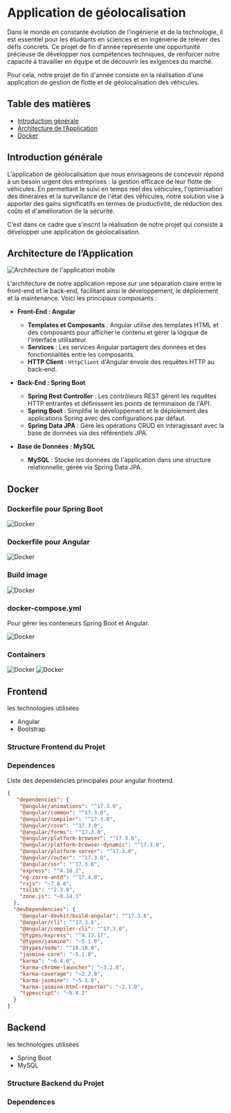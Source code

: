 # Application de géolocalisation

Dans le monde en constante évolution de l'ingénierie et de la technologie, il est essentiel pour les étudiants en sciences et en ingénierie de relever des défis concrets. Ce projet de fin d'année représente une opportunité précieuse de développer nos compétences techniques, de renforcer notre capacité à travailler en équipe et de découvrir les exigences du marché.

Pour cela, notre projet de fin d'année consiste en la réalisation d'une application de gestion de flotte et de géolocalisation des véhicules.

## Table des matières

- [Introduction générale](#introduction-générale)
- [Architecture de l’Application](#Architecture-de-l-Application)
- [Docker](#Docker)

## Introduction générale

L'application de géolocalisation que nous envisageons de concevoir répond à un besoin urgent des entreprises : la gestion efficace de leur flotte de véhicules. En permettant le suivi en temps réel des véhicules, l'optimisation des itinéraires et la surveillance de l'état des véhicules, notre solution vise à apporter des gains significatifs en termes de productivité, de réduction des coûts et d'amélioration de la sécurité.

C’est dans ce cadre que s’inscrit la réalisation de notre projet qui consiste à développer une application de géolocalisation.

## Architecture de l’Application

![Architecture de l'application mobile](imagereadme/ANGUSPRING.png)

L'architecture de notre application repose sur une séparation claire entre le front-end et le back-end, facilitant ainsi le développement, le déploiement et la maintenance. Voici les principaux composants :

- **Front-End : Angular**
  - **Templates et Composants** : Angular utilise des templates HTML et des composants pour afficher le contenu et gérer la logique de l'interface utilisateur.
  - **Services** : Les services Angular partagent des données et des fonctionnalités entre les composants.
  - **HTTP Client** : `HttpClient` d'Angular envoie des requêtes HTTP au back-end.
  
- **Back-End : Spring Boot**
  - **Spring Rest Controller** : Les contrôleurs REST gèrent les requêtes HTTP entrantes et définissent les points de terminaison de l'API.
  - **Spring Boot** : Simplifie le développement et le déploiement des applications Spring avec des configurations par défaut.
  - **Spring Data JPA** : Gère les opérations CRUD en interagissant avec la base de données via des référentiels JPA.
  
- **Base de Données : MySQL**
  - **MySQL** : Stocke les données de l'application dans une structure relationnelle, gérée via Spring Data JPA.
    
## Docker

### Dockerfile pour Spring Boot

![Docker](imagereadme/5.jpg)

### Dockerfile pour Angular

![Docker](imagereadme/4.jpg)

### Build image

![Docker](imagereadme/2.jpg)

### docker-compose.yml

Pour gérer les conteneurs Spring Boot et Angular.

![Docker](imagereadme/3.jpg)

### Containers

![Docker](imagereadme/6.jpg)
![Docker](imagereadme/7.jpg)

## Frontend

les technologies utilisées 
- Angular
- Bootstrap

### Structure Frontend du Projet 

### Dependences

Liste des dependencies principales pour angular frontend.

```json
{
   "dependencies": {
    "@angular/animations": "^17.3.0",
    "@angular/common": "^17.3.0",
    "@angular/compiler": "^17.3.0",
    "@angular/core": "^17.3.0",
    "@angular/forms": "^17.3.0",
    "@angular/platform-browser": "^17.3.0",
    "@angular/platform-browser-dynamic": "^17.3.0",
    "@angular/platform-server": "^17.3.0",
    "@angular/router": "^17.3.0",
    "@angular/ssr": "^17.3.6",
    "express": "^4.18.2",
    "ng-zorro-antd": "^17.4.0",
    "rxjs": "~7.8.0",
    "tslib": "^2.3.0",
    "zone.js": "~0.14.3"
  },
  "devDependencies": {
    "@angular-devkit/build-angular": "^17.3.6",
    "@angular/cli": "^17.3.6",
    "@angular/compiler-cli": "^17.3.0",
    "@types/express": "^4.17.17",
    "@types/jasmine": "~5.1.0",
    "@types/node": "^18.18.0",
    "jasmine-core": "~5.1.0",
    "karma": "~6.4.0",
    "karma-chrome-launcher": "~3.2.0",
    "karma-coverage": "~2.2.0",
    "karma-jasmine": "~5.1.0",
    "karma-jasmine-html-reporter": "~2.1.0",
    "typescript": "~5.4.2"
  }
}
```

## Backend

les technologies utilisées

- Spring Boot
- MySQL

### Structure Backend du Projet 

### Dependences
